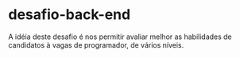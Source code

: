 # desafio-back-end
A idéia deste desafio é nos permitir avaliar melhor as habilidades de candidatos à vagas de programador, de vários níveis.
